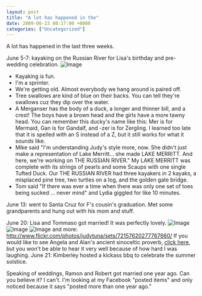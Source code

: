 ```yaml
---
layout: post
title: "A lot has happened in the"
date: 2009-06-23 00:17:00 +0000
categories: ["Uncategorized"]
---
```


A lot has happened in the last three weeks. 

June 5-7: kayaking on the Russian River for Lisa's birthday and pre-wedding celebration.
![Image](http://farm4.static.flickr.com/3339/3652476742_6929122155_m.jpg)
- Kayaking is fun.
- I'm a sprinter.
- We're getting old. Almost everybody we hang around is paired off.
- Tree swallows are kind of blue on their backs. You can tell they're swallows cuz they dip over the water.
- A Merganser has the body of a duck, a longer and thinner bill, and a crest! The boys have a brown head and the girls have a more tawny head. You can remember this ducky's name like this: Mer is for Mermaid, Gan is for Gandalf, and -zer is for Zergling. I learned too late that it is spelled with an S instead of a Z, but it still works for what it sounds like.
- Mike said "I'm understanding Judy's style more, now. She didn't just make a representation of Lake Merritt... she made LAKE MERRITT. And here, we're working on THE RUSSIAN RIVER." My LAKE MERRITT was complete with its strings of pearls and some Scaups with one single Tufted Duck. Our THE RUSSIAN RIVER had three kayakers in 2 kayaks, a misplaced pine tree, two turtles on a log, and the golden gate bridge.
- Tom said "If there was ever a time when there was only one set of toes being sucked ... never mind" and Lydia giggled for like 10 minutes.

June 13: went to Santa Cruz for F's cousin's graduation. Met some grandparents and hung out with his mom and stuff.

June 20: Lisa and Tommaso got married! It was perfectly lovely.
![Image](http://farm4.static.flickr.com/3386/3647360421_87f3cfed3d_m.jpg) ![Image](http://farm4.static.flickr.com/3624/3648231486_85d3ffd18b_m.jpg) ![Image](http://farm4.static.flickr.com/3385/3647438629_865f47c344_m.jpg)
and more: http://www.flickr.com/photos/judytuna/sets/72157620277767660/
If you would like to see Angela and Alan's ancient sinoceltic proverb, [click here](http://www.flickr.com/photos/judytuna/3647379381/), but you won't be able to hear it very well because of how hard I was laughing.
June 21: Kimberley hosted a kickass bbq to celebrate the summer solstice.

Speaking of weddings, Ramon and Robert got married one year ago. Can you believe it? I can't. I'm looking at my Facebook "posted items" and only noticed because it says "posted more than one year ago."